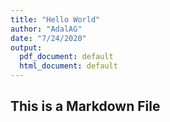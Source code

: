 ```yaml
---
title: "Hello World"
author: "AdalAG"
date: "7/24/2020"
output:
  pdf_document: default
  html_document: default
---
```



## This is a Markdown File
